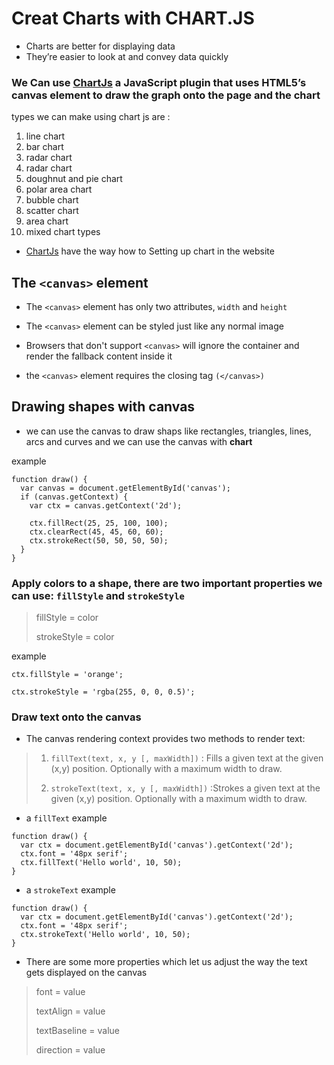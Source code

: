 # Creat Charts with CHART.JS

* Charts are better for displaying data
* They’re easier to look at and convey data quickly

### We Can use [ChartJs](https://www.chartjs.org/) a JavaScript plugin that uses HTML5’s canvas element to draw the graph onto the page and the chart 
types we can make using chart js are : 

1. line chart
2. bar chart
3. radar chart
4. radar chart
5. doughnut and pie chart
6. polar area chart
7. bubble chart
8. scatter chart
9. area chart
10. mixed chart types

* [ChartJs](https://www.chartjs.org/) have the way how to Setting up chart in the website

## The `<canvas>` element

* The `<canvas>` element has only two attributes, `width` and `height`

* The `<canvas>` element can be styled just like any normal image

* Browsers that don't support `<canvas>` will ignore the container and render the fallback content inside it

*  the `<canvas>` element requires the closing tag `(</canvas>)`

## Drawing shapes with canvas

* we can use the canvas to draw shaps like  rectangles, triangles, lines, arcs and curves and we can use the canvas with **chart**

example 

```
function draw() {
  var canvas = document.getElementById('canvas');
  if (canvas.getContext) {
    var ctx = canvas.getContext('2d');

    ctx.fillRect(25, 25, 100, 100);
    ctx.clearRect(45, 45, 60, 60);
    ctx.strokeRect(50, 50, 50, 50);
  }
}

```

### Apply colors to a shape, there are two important properties we can use: `fillStyle` and `strokeStyle`

> fillStyle = color
>
> strokeStyle = color

example

```
ctx.fillStyle = 'orange';

ctx.strokeStyle = 'rgba(255, 0, 0, 0.5)';

```

### Draw text onto the canvas

* The canvas rendering context provides two methods to render text:
> 1. `fillText(text, x, y [, maxWidth])` : Fills a given text at the given (x,y) position. Optionally with a maximum width to draw.
>
> 2. `strokeText(text, x, y [, maxWidth])` :Strokes a given text at the given (x,y) position. Optionally with a maximum width to draw.

* a `fillText` example

```
function draw() {
  var ctx = document.getElementById('canvas').getContext('2d');
  ctx.font = '48px serif';
  ctx.fillText('Hello world', 10, 50);
}

```

* a `strokeText` example

```
function draw() {
  var ctx = document.getElementById('canvas').getContext('2d');
  ctx.font = '48px serif';
  ctx.strokeText('Hello world', 10, 50);
}

```

* There are some more properties which let us adjust the way the text gets displayed on the canvas

> font = value
>
> textAlign = value
>
> textBaseline = value
>
> direction = value
